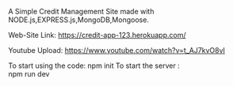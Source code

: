 A Simple Credit Management Site made with NODE.js,EXPRESS.js,MongoDB,Mongoose.

Web-Site Link: 
  https://credit-app-123.herokuapp.com/
  
Youtube Upload:
  https://www.youtube.com/watch?v=t_AJ7kvO8vI
  
To start using the code:
  npm init
To start the server :  
  npm run dev
  
  
